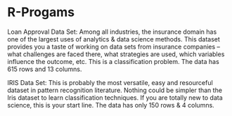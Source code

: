 # R-Progams
Loan Approval Data Set:
Among all industries, the insurance domain has one of the largest uses of analytics & data science methods. 
This dataset provides you a taste of working on data sets from insurance companies – what challenges are faced there, what strategies are used, which variables influence the outcome, etc. 
This is a classification problem. The data has 615 rows and 13 columns.

IRIS Data Set:
This is probably the most versatile, easy and resourceful dataset in pattern recognition literature. Nothing could be simpler than the Iris dataset to learn classification techniques. If you are totally new to data science, this is your start line. The data has only 150 rows & 4 columns.
